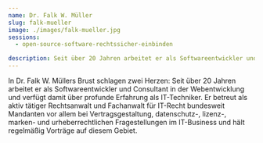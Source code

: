 ```yaml
---
name: Dr. Falk W. Müller
slug: falk-mueller
image: ./images/falk-mueller.jpg
sessions:
  - open-source-software-rechtssicher-einbinden

description: Seit über 20 Jahren arbeitet er als Softwareentwickler und Consultant in der Webentwicklung und verfügt damit über profunde Erfahrung als IT-Techniker.
---
```

In Dr. Falk W. Müllers Brust schlagen zwei Herzen: Seit über 20 Jahren arbeitet er als Softwareentwickler und Consultant in der Webentwicklung und verfügt damit über profunde Erfahrung als IT-Techniker. Er betreut als aktiv tätiger Rechtsanwalt und Fachanwalt für IT-Recht bundesweit Mandanten vor allem bei Vertragsgestaltung, datenschutz-, lizenz-, marken- und urheberrechtlichen Fragestellungen im IT-Business und hält regelmäßig Vorträge auf diesem Gebiet.
